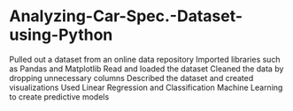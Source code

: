 # Analyzing-Car-Spec.-Dataset-using-Python
Pulled out a dataset from an online data repository
Imported libraries such as Pandas and Matplotlib
Read and loaded the dataset
Cleaned the data by dropping unnecessary columns
Described the dataset and created visualizations
Used Linear Regression and Classification Machine Learning to create predictive models
